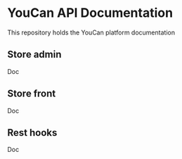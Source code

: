# YouCan API Documentation

This repository holds the YouCan platform documentation

## Store admin
Doc

## Store front
Doc

## Rest hooks
Doc
